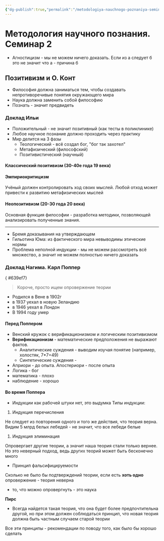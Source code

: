```yaml
---
{"dg-publish":true,"permalink":"/metodologiya-nauchnogo-poznaniya-seminar-2/"}
---
```


# Методология научного познания. Семинар 2

- Агностицизм - мы не можем ничего доказать. Если из а следует б это не значит что а - причина б

## Позитивизм и О. Конт

- Философия должна заниматься тем, чтобы создавать непротиворечивые понятия окружающего мира
- Наука должна заменить собой философию
- Познать - значит предвидеть

### Доклад Ильи
- Положительный - не значит позитивный (как тесты в поликлинике)
- Любое научное познание должно проходить через практику
- Мир делится на 3 фазы
	- Теологический - всё создал бог, "бог так захотел"
	- Метафизический (философский)
	- Позитивистический (научный)

#### Классический позитивизм (30-40е года 19 века)

#### Эмпириокритицизм

Учёный должен контролировать ход своих мыслей. Любой отход может привести к развитию метафизических мыслей

#### Неопозитивизм (20-30 года 20 века)

Основная функция философии - разработка методики, позволяющей анализировать полученные знания.
___ 
- Бремя доказывания на утверждающем
- Гильотина Юма: из фактического мира невыводимы этические нормы
- Проблема неполной индукции - мы не можем рассмотреть всё множество, а значит не можем полностью ничего доказать


### Доклад Нагима. Карл Поппер
{ #639ef7}


> Короче, просто ищем опровержение теории

- Родился в Вене в 1902г
- в 1937 уехал в новую Зеландию
- в 1946 уехал в Лондон
- В 1994 году умер

#### Перед Поппером

- Венский кружок с верификационизмом и логическим позитивизмом
- **Верификационизм** - математические предположения не выражают фактов. 
    - Аналитические суждения - выводим изучая понятие (например, холостяк, 7\*7=49)
    - Синтетические суждения -
- Априори - до опыта. Апостериори - после опыта
- Логика - бог
- математика - плохо
- наблюдение - хорошо

#### Во время Поппера

- Индукции как рабочей штуки нет, это выдумка
Типы индукции:
1. Индукция перечисления

Не следует из повторения одного и того же действия, что теория верна. Видим 5 млрд белых лебедей - не значит, что все лебеди белые

1. Индукция элиминация

Опровергает другие теории, а значит наша теория стали только вернее. Но это неверный подход, ведь других теорий может быть бесконечно много

- Принцип фальсифицируемости

Сколько не было бы подтверждений теории, если есть **хоть одно** опровержение - теория неверна

- то, что можно опровергнуть - это наука

**Пирс**

- Всегда найдется такая теория, что она будет более предпочтительна другой, но при этом должен соблюдаться принцип, что новая теория должна быть частным случаем старой теории

Все эти принципы - рекомендации по поводу того, как было бы хорошо сделать


